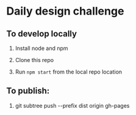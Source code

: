 # Daily design challenge

## To develop locally

1. Install node and npm

2. Clone this repo

3. Run `npm start` from the local repo location

## To publish:

1. git subtree push --prefix dist origin gh-pages
